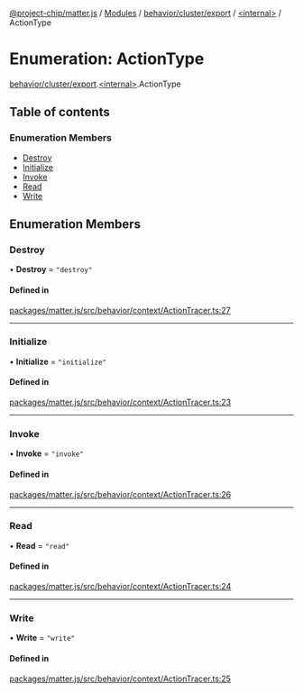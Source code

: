 [@project-chip/matter.js](../README.md) / [Modules](../modules.md) / [behavior/cluster/export](../modules/behavior_cluster_export.md) / [\<internal\>](../modules/behavior_cluster_export._internal_.md) / ActionType

# Enumeration: ActionType

[behavior/cluster/export](../modules/behavior_cluster_export.md).[\<internal\>](../modules/behavior_cluster_export._internal_.md).ActionType

## Table of contents

### Enumeration Members

- [Destroy](behavior_cluster_export._internal_.ActionType.md#destroy)
- [Initialize](behavior_cluster_export._internal_.ActionType.md#initialize)
- [Invoke](behavior_cluster_export._internal_.ActionType.md#invoke)
- [Read](behavior_cluster_export._internal_.ActionType.md#read)
- [Write](behavior_cluster_export._internal_.ActionType.md#write)

## Enumeration Members

### Destroy

• **Destroy** = ``"destroy"``

#### Defined in

[packages/matter.js/src/behavior/context/ActionTracer.ts:27](https://github.com/project-chip/matter.js/blob/3adaded6/packages/matter.js/src/behavior/context/ActionTracer.ts#L27)

___

### Initialize

• **Initialize** = ``"initialize"``

#### Defined in

[packages/matter.js/src/behavior/context/ActionTracer.ts:23](https://github.com/project-chip/matter.js/blob/3adaded6/packages/matter.js/src/behavior/context/ActionTracer.ts#L23)

___

### Invoke

• **Invoke** = ``"invoke"``

#### Defined in

[packages/matter.js/src/behavior/context/ActionTracer.ts:26](https://github.com/project-chip/matter.js/blob/3adaded6/packages/matter.js/src/behavior/context/ActionTracer.ts#L26)

___

### Read

• **Read** = ``"read"``

#### Defined in

[packages/matter.js/src/behavior/context/ActionTracer.ts:24](https://github.com/project-chip/matter.js/blob/3adaded6/packages/matter.js/src/behavior/context/ActionTracer.ts#L24)

___

### Write

• **Write** = ``"write"``

#### Defined in

[packages/matter.js/src/behavior/context/ActionTracer.ts:25](https://github.com/project-chip/matter.js/blob/3adaded6/packages/matter.js/src/behavior/context/ActionTracer.ts#L25)
